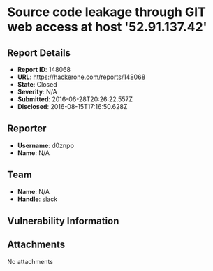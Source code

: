 # Source code leakage through GIT web access at host '52.91.137.42'

## Report Details
- **Report ID**: 148068
- **URL**: https://hackerone.com/reports/148068
- **State**: Closed
- **Severity**: N/A
- **Submitted**: 2016-06-28T20:26:22.557Z
- **Disclosed**: 2016-08-15T17:16:50.628Z

## Reporter
- **Username**: d0znpp
- **Name**: N/A

## Team
- **Name**: N/A
- **Handle**: slack

## Vulnerability Information


## Attachments
No attachments
